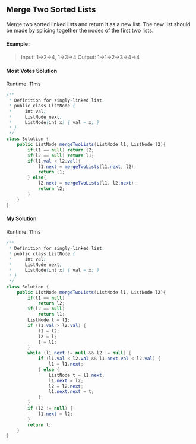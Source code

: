 ## Merge Two Sorted Lists

Merge two sorted linked lists and return it as a new list. The new list should be made by splicing together the nodes of the first two lists.

#### Example:

>Input: 1->2->4, 1->3->4
Output: 1->1->2->3->4->4


#### Most Votes Solution

Runtime: 11ms

```java
/**
 * Definition for singly-linked list.
 * public class ListNode {
 *     int val;
 *     ListNode next;
 *     ListNode(int x) { val = x; }
 * }
 */
class Solution {
    public ListNode mergeTwoLists(ListNode l1, ListNode l2){
        if(l1 == null) return l2;
        if(l2 == null) return l1;
        if(l1.val < l2.val){
            l1.next = mergeTwoLists(l1.next, l2);
            return l1;
        } else{
            l2.next = mergeTwoLists(l1, l2.next);
            return l2;
        }
    }
}
```


#### My Solution

Runtime: 11ms

```java
/**
 * Definition for singly-linked list.
 * public class ListNode {
 *     int val;
 *     ListNode next;
 *     ListNode(int x) { val = x; }
 * }
 */
class Solution {
    public ListNode mergeTwoLists(ListNode l1, ListNode l2){
        if(l1 == null)
            return l2;
        if(l2 == null)
            return l1;
        ListNode l = l1;
        if (l1.val > l2.val) {
            l1 = l2;
            l2 = l;
            l = l1;
        }
        while (l1.next != null && l2 != null) {
            if (l1.val < l2.val && l1.next.val < l2.val) {
                l1 = l1.next;
            } else {
                ListNode t = l1.next;
                l1.next = l2;
                l2 = l2.next;
                l1.next.next = t;
            }
        }
        if (l2 != null) {
            l1.next = l2;
        }
        return l;
    }
}
```
